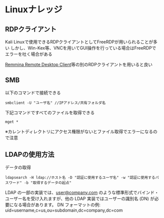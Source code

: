 # Linuxナレッジ

## RDPクライアント
Kali Linuxで使用できるRDPクライアントとしてFreeRDPが用いられることが多い
しかし、Win-Kex等、VNCを用いてGUI操作を行っている場合はFreeRDPでエラーを吐く場合がある

[Remmina Remote Desktop Client](https://remmina.org/)等の別のRDPクライアントを用いると良い

## SMB
以下のコマンドで接続できる
```
smbclient -U "ユーザ名" //IPアドレス/共有フォルダ名
```
下記コマンドですべてのファイルを取得できる
```
mget *
```
※カレントディレクトリにアクセス権限がないとファイル取得でエラーになるので注意

## LDAPの使用方法
データの取得
```
ldapsearch -H ldap://ホスト名 -D "認証に使用するユーザ名" -w "認証に使用するパスワード" -b "取得するデータの起点"
```
LDAP の一部の実装では、user@company.com のような標準形式でバインド・ユーザー名を受け入れますが、他の LDAP 実装ではユーザーの識別名 (DN) が必要になる場合があります。
DN フォーマットの例: uid=username,c=us,ou=subdomain,dc=company,dc=com